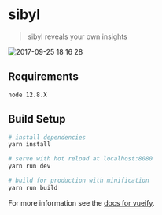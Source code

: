 # sibyl
> sibyl reveals your own insights

![2017-09-25 18 16 28](https://user-images.githubusercontent.com/7288735/30801286-c656dc12-a21d-11e7-8fac-d4f1a829184d.png)

## Requirements
```
node 12.8.X
```

## Build Setup

``` bash
# install dependencies
yarn install

# serve with hot reload at localhost:8080
yarn run dev

# build for production with minification
yarn run build
```

For more information see the [docs for vueify](https://github.com/vuejs/vueify).

